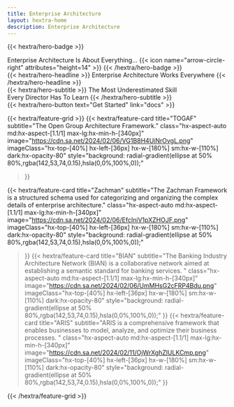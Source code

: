 ```yaml
---
title: Enterprise Architecture
layout: hextra-home
description: Enterprise Architecture
---
```


{{< hextra/hero-badge >}}
  <div class="hx-w-2 hx-h-2 hx-rounded-full hx-bg-primary-400"></div>
  <span>Enterprise Architecture Is About Everything...</span>
  {{< icon name="arrow-circle-right" attributes="height=14" >}}
{{< /hextra/hero-badge >}}

<div class="hx-mt-6 hx-mb-6">
{{< hextra/hero-headline >}}
  <!-- Diagramly&nbsp;<br class="sm:hx-block hx-hidden" />Logic Visualized, Diagrams Simplified -->
  Enterprise Architecture Works Everywhere
{{< /hextra/hero-headline >}}
</div>

<div class="hx-mb-12">
{{< hextra/hero-subtitle >}}
  The Most Underestimated Skill&nbsp;<br class="sm:hx-block hx-hidden" /> Every Director Has To Learn
{{< /hextra/hero-subtitle >}}
</div>

<div class="hx-mb-6">
{{< hextra/hero-button text="Get Started" link="docs" >}} 
</div>

<div class="hx-mt-6"></div>


{{< hextra/feature-grid >}}
  {{< hextra/feature-card
    title="TOGAF"
    subtitle="The Open Group Architecture Framework."
    class="hx-aspect-auto md:hx-aspect-[1.1/1] max-lg:hx-min-h-[340px]"
    image="https://cdn.sa.net/2024/02/06/VG1B8H4UiNrOvgL.png"
    imageClass="hx-top-[40%] hx-left-[36px] hx-w-[180%] sm:hx-w-[110%] dark:hx-opacity-80"
    style="background: radial-gradient(ellipse at 50% 80%,rgba(142,53,74,0.15),hsla(0,0%,100%,0));"
  >}}

  {{< hextra/feature-card
    title="Zachman"
    subtitle="The Zachman Framework is a structured schema used for categorizing and organizing the complex details of enterprise architecture."
    class="hx-aspect-auto md:hx-aspect-[1.1/1] max-lg:hx-min-h-[340px]"
    image="https://cdn.sa.net/2024/02/06/EfcIniV1pXZHOJF.png"
    imageClass="hx-top-[40%] hx-left-[36px] hx-w-[180%] sm:hx-w-[110%] dark:hx-opacity-80"
    style="background: radial-gradient(ellipse at 50% 80%,rgba(142,53,74,0.15),hsla(0,0%,100%,0));"
  >}}
  {{< hextra/feature-card
    title="BIAN"
    subtitle="The Banking Industry Architecture Network (BIAN) is a collaborative network aimed at establishing a semantic standard for banking services. "
    class="hx-aspect-auto md:hx-aspect-[1.1/1] max-lg:hx-min-h-[340px]"
    image="https://cdn.sa.net/2024/02/06/UmMHsG2cFRP4Bdu.png"
    imageClass="hx-top-[40%] hx-left-[36px] hx-w-[180%] sm:hx-w-[110%] dark:hx-opacity-80"
    style="background: radial-gradient(ellipse at 50% 80%,rgba(142,53,74,0.15),hsla(0,0%,100%,0));"
  >}}
  {{< hextra/feature-card
    title="ARIS"
    subtitle="ARIS is a comprehensive framework that enables businesses to model, analyze, and optimize their business processes. "
    class="hx-aspect-auto md:hx-aspect-[1.1/1] max-lg:hx-min-h-[340px]"
    image="https://cdn.sa.net/2024/02/11/OjWrXghZlULKCmp.png"
    imageClass="hx-top-[40%] hx-left-[36px] hx-w-[180%] sm:hx-w-[110%] dark:hx-opacity-80"
    style="background: radial-gradient(ellipse at 50% 80%,rgba(142,53,74,0.15),hsla(0,0%,100%,0));"
  >}}
  
{{< /hextra/feature-grid >}}
